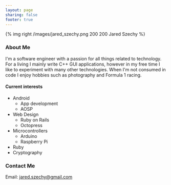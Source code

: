 ```yaml
---
layout: page
sharing: false
footer: true
---
```


{% img right /images/jared_szechy.png 200 200 Jared Szechy %}

### About Me

I'm a software engineer with a passion for all things related to technology. For a living I mainly write C++ GUI applications, however in my free time I like to experiment with many other technologies. When I'm not consumed in code I enjoy hobbies such as photography and Formula 1 racing.

#### Current interests

* Android
  * App development
  * AOSP
* Web Design
  * Ruby on Rails
  * Octopress
* Microcontrollers
  * Arduino
  * Raspberry Pi
* Ruby
* Cryptography

### Contact Me

Email: jared.szechy@gmail.com
